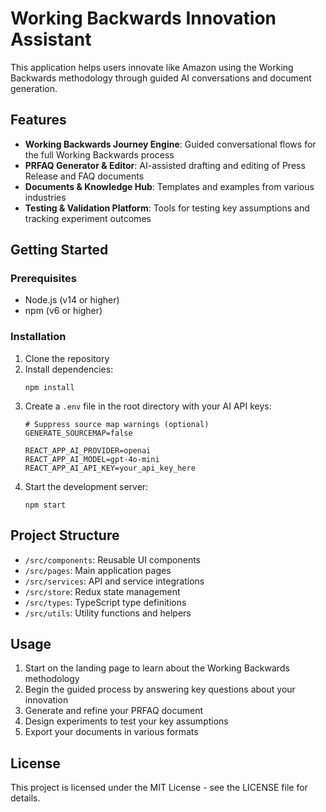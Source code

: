 # Working Backwards Innovation Assistant

This application helps users innovate like Amazon using the Working Backwards methodology through guided AI conversations and document generation.

## Features

- **Working Backwards Journey Engine**: Guided conversational flows for the full Working Backwards process
- **PRFAQ Generator & Editor**: AI-assisted drafting and editing of Press Release and FAQ documents
- **Documents & Knowledge Hub**: Templates and examples from various industries
- **Testing & Validation Platform**: Tools for testing key assumptions and tracking experiment outcomes

## Getting Started

### Prerequisites

- Node.js (v14 or higher)
- npm (v6 or higher)

### Installation

1. Clone the repository
2. Install dependencies:
   ```
   npm install
   ```
3. Create a `.env` file in the root directory with your AI API keys:
   ```
   # Suppress source map warnings (optional)
   GENERATE_SOURCEMAP=false
   
   REACT_APP_AI_PROVIDER=openai
   REACT_APP_AI_MODEL=gpt-4o-mini
   REACT_APP_AI_API_KEY=your_api_key_here
   ```
4. Start the development server:
   ```
   npm start
   ```

## Project Structure

- `/src/components`: Reusable UI components
- `/src/pages`: Main application pages
- `/src/services`: API and service integrations
- `/src/store`: Redux state management
- `/src/types`: TypeScript type definitions
- `/src/utils`: Utility functions and helpers

## Usage

1. Start on the landing page to learn about the Working Backwards methodology
2. Begin the guided process by answering key questions about your innovation
3. Generate and refine your PRFAQ document
4. Design experiments to test your key assumptions
5. Export your documents in various formats

## License

This project is licensed under the MIT License - see the LICENSE file for details.

